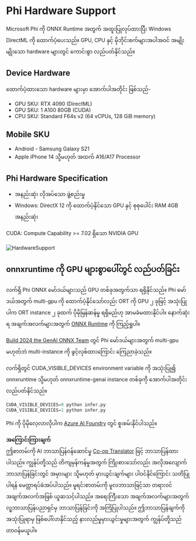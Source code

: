 <!--
CO_OP_TRANSLATOR_METADATA:
{
  "original_hash": "8cdc17ce0f10535da30b53d23fe1a795",
  "translation_date": "2025-07-09T19:39:33+00:00",
  "source_file": "md/01.Introduction/01/01.Hardwaresupport.md",
  "language_code": "my"
}
-->
# Phi Hardware Support

Microsoft Phi ကို ONNX Runtime အတွက် အထူးပြုလုပ်ထားပြီး Windows DirectML ကို ထောက်ပံ့ပေးသည်။ GPU, CPU နှင့် မိုဘိုင်းစက်များအပါအဝင် အမျိုးမျိုးသော hardware များတွင် ကောင်းစွာ လည်ပတ်နိုင်သည်။

## Device Hardware  
ထောက်ပံ့ထားသော hardware များမှာ အောက်ပါအတိုင်း ဖြစ်သည်-

- GPU SKU: RTX 4090 (DirectML)
- GPU SKU: 1 A100 80GB (CUDA)
- CPU SKU: Standard F64s v2 (64 vCPUs, 128 GiB memory)

## Mobile SKU

- Android - Samsung Galaxy S21
- Apple iPhone 14 သို့မဟုတ် အထက် A16/A17 Processor

## Phi Hardware Specification

- အနည်းဆုံး လိုအပ်သော ဖွဲ့စည်းမှု
- Windows: DirectX 12 ကို ထောက်ပံ့နိုင်သော GPU နှင့် စုစုပေါင်း RAM 4GB အနည်းဆုံး

CUDA: Compute Capability >= 7.02 ရှိသော NVIDIA GPU

![HardwareSupport](../../../../../imgs/01/01/01.phihardware.png)

## onnxruntime ကို GPU များစွာပေါ်တွင် လည်ပတ်ခြင်း

လက်ရှိ Phi ONNX မော်ဒယ်များသည် GPU တစ်ခုအတွက်သာ ရရှိနိုင်သည်။ Phi မော်ဒယ်အတွက် multi-gpu ကို ထောက်ပံ့နိုင်သော်လည်း ORT ကို GPU ၂ ခုဖြင့် အသုံးပြုပါက ORT instance ၂ ခုထက် ပိုမိုမြန်ဆန်မှု ရရှိမည်ဟု အာမခံမထားနိုင်ပါ။ နောက်ဆုံးရ အချက်အလက်များအတွက် [ONNX Runtime](https://onnxruntime.ai/) ကို ကြည့်ရှုပါ။

[Build 2024 the GenAI ONNX Team](https://youtu.be/WLW4SE8M9i8?si=EtG04UwDvcjunyfC) တွင် Phi မော်ဒယ်များအတွက် multi-gpu မဟုတ်ဘဲ multi-instance ကို ဖွင့်လှစ်ထားကြောင်း ကြေညာခဲ့သည်။

လက်ရှိတွင် CUDA_VISIBLE_DEVICES environment variable ကို အသုံးပြု၍ onnxruntime သို့မဟုတ် onnxruntime-genai instance တစ်ခုကို အောက်ပါအတိုင်း လည်ပတ်နိုင်သည်။

```Python
CUDA_VISIBLE_DEVICES=0 python infer.py
CUDA_VISIBLE_DEVICES=1 python infer.py
```

Phi ကို ပိုမိုလေ့လာလိုပါက [Azure AI Foundry](https://ai.azure.com) တွင် စူးစမ်းနိုင်ပါသည်။

**အကြောင်းကြားချက်**  
ဤစာတမ်းကို AI ဘာသာပြန်ဝန်ဆောင်မှု [Co-op Translator](https://github.com/Azure/co-op-translator) ဖြင့် ဘာသာပြန်ထားပါသည်။ ကျွန်ုပ်တို့သည် တိကျမှန်ကန်မှုအတွက် ကြိုးစားသော်လည်း အလိုအလျောက် ဘာသာပြန်ခြင်းတွင် အမှားများ သို့မဟုတ် မှားယွင်းချက်များ ပါဝင်နိုင်ကြောင်း သတိပြုပါရန် မေတ္တာရပ်ခံအပ်ပါသည်။ မူရင်းစာတမ်းကို မူလဘာသာဖြင့်သာ တရားဝင်အချက်အလက်အဖြစ် ယူဆသင့်ပါသည်။ အရေးကြီးသော အချက်အလက်များအတွက် လူ့ဘာသာပြန်ပညာရှင်မှ ဘာသာပြန်ခြင်းကို အကြံပြုပါသည်။ ဤဘာသာပြန်ချက်ကို အသုံးပြုရာမှ ဖြစ်ပေါ်လာနိုင်သည့် နားလည်မှုမှားယွင်းမှုများအတွက် ကျွန်ုပ်တို့သည် တာဝန်မယူပါ။